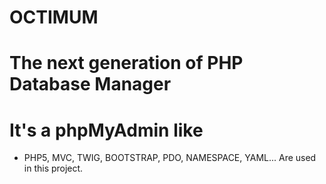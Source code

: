 # OCTIMUM
# The next generation of PHP Database Manager

# It's a phpMyAdmin like

- PHP5, MVC, TWIG, BOOTSTRAP, PDO, NAMESPACE, YAML... Are used in this project.
